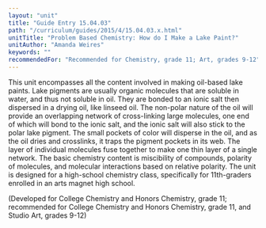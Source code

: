 ```yaml
---
layout: "unit"
title: "Guide Entry 15.04.03"
path: "/curriculum/guides/2015/4/15.04.03.x.html"
unitTitle: "Problem Based Chemistry: How do I Make a Lake Paint?"
unitAuthor: "Amanda Weires"
keywords: ""
recommendedFor: "Recommended for Chemistry, grade 11; Art, grades 9-12"
---
```

<main>
<p>
This unit encompasses all the content involved in making oil-based lake paints. Lake pigments are usually organic molecules that are soluble in water, and thus not soluble in oil. They are bonded to an ionic salt then dispersed in a drying oil, like linseed oil. The non-polar nature of the oil will provide an overlapping network of cross-linking large molecules, one end of which will bond to the ionic salt, and the ionic salt will also stick to the polar lake pigment. The small pockets of color will disperse in the oil, and as the oil dries and crosslinks, it traps the pigment pockets in its web. The layer of individual molecules fuse together to make one thin layer of a single network. The basic chemistry content is miscibility of compounds, polarity of molecules, and molecular interactions based on relative polarity. The unit is designed for a high-school chemistry class, specifically for 11th-graders enrolled in an arts magnet high school.
</p>
<p>
(Developed for College Chemistry and Honors Chemistry, grade 11; recommended for College Chemistry and Honors Chemistry, grade 11, and Studio Art, grades 9-12)
</p>
</main>